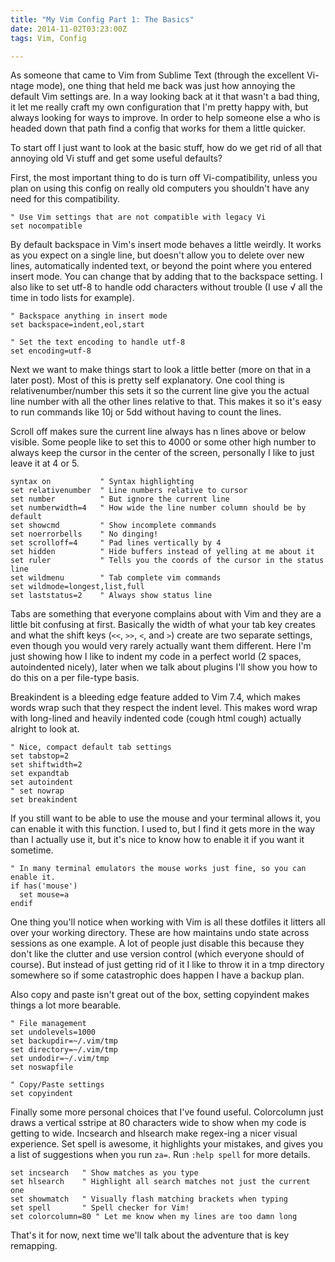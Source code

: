 ```yaml
---
title: "My Vim Config Part 1: The Basics"
date: 2014-11-02T03:23:00Z
tags: Vim, Config

---
```


As someone that came to Vim from Sublime Text (through the excellent Vi-ntage mode), one thing that held me back was just how annoying the default Vim settings are. In a way looking back at it that wasn't a bad thing, it let me really craft my own configuration that I'm pretty happy with, but always looking for ways to improve. In order to help someone else a who is headed down that path find a config that works for them a little quicker.

To start off I just want to look at the basic stuff, how do we get rid of all that annoying old Vi stuff and get some useful defaults?

First, the most important thing to do is turn off Vi-compatibility, unless you plan on using this config on really old computers you shouldn't have any need for this compatibility.

~~~
" Use Vim settings that are not compatible with legacy Vi
set nocompatible
~~~

By default backspace in Vim's insert mode behaves a little weirdly. It works as you expect on a single line, but doesn't allow you to delete over new lines, automatically indented text, or beyond the point where you entered insert mode. You can change that by adding that to the backspace setting. I also like to set utf-8 to handle odd characters without trouble (I use √ all the time in todo lists for example).

~~~
" Backspace anything in insert mode
set backspace=indent,eol,start

" Set the text encoding to handle utf-8
set encoding=utf-8
~~~

Next we want to make things start to look a little better (more on that in a later post). Most of this is pretty self explanatory. One cool thing is relativenumber/number this sets it so the current line give you the actual line number with all the other lines relative to that. This makes it so it's easy to run commands like 10j or 5dd without having to count the lines.

Scroll off makes sure the current line always has n lines above or below visible. Some people like to set this to 4000 or some other high number to always keep the cursor in the center of the screen, personally I like to just leave it at 4 or 5.

~~~
syntax on           " Syntax highlighting
set relativenumber	" Line numbers relative to cursor
set number          " But ignore the current line
set numberwidth=4   " How wide the line number column should be by default
set showcmd         " Show incomplete commands
set noerrorbells    " No dinging!
set scrolloff=4     " Pad lines vertically by 4
set hidden          " Hide buffers instead of yelling at me about it
set ruler           " Tells you the coords of the cursor in the status line
set wildmenu        " Tab complete vim commands
set wildmode=longest,list,full
set laststatus=2    " Always show status line
~~~

Tabs are something that everyone complains about with Vim and they are a little bit confusing at first. Basically the width of what your tab key creates and what the shift keys (`<<`, `>>`, `<`, and `>`) create are two separate settings, even though you would very rarely actually want them different. Here I'm just showing how I like to indent my code in a perfect world (2 spaces, autoindented nicely), later when we talk about plugins I'll show you how to do this on a per file-type basis.

Breakindent is a bleeding edge feature added to Vim 7.4, which makes words wrap such that they respect the indent level. This makes word wrap with long-lined and heavily indented code (cough html cough) actually alright to look at.

~~~
" Nice, compact default tab settings
set tabstop=2
set shiftwidth=2
set expandtab
set autoindent
" set nowrap
set breakindent
~~~

If you still want to be able to use the mouse and your terminal allows it, you can enable it with this function. I used to, but I find it gets more in the way than I actually use it, but it's nice to know how to enable it if you want it sometime.

~~~
" In many terminal emulators the mouse works just fine, so you can enable it.
if has('mouse')
  set mouse=a
endif
~~~

One thing you'll notice when working with Vim is all these dotfiles it litters all over your working directory. These are how maintains undo state across sessions as one example. A lot of people just disable this because they don't like the clutter and use version control (which everyone should of course). But instead of just getting rid of it I like to throw it in a tmp directory somewhere so if some catastrophic does happen I have a backup plan.

Also copy and paste isn't great out of the box, setting copyindent makes things a lot more bearable.

~~~
" File management
set undolevels=1000
set backupdir=~/.vim/tmp
set directory=~/.vim/tmp
set undodir=~/.vim/tmp
set noswapfile

" Copy/Paste settings
set copyindent
~~~

Finally some more personal choices that I've found useful. Colorcolumn just draws a vertical sstripe at 80 characters wide to show when my code is getting to wide. Incsearch and hlsearch make regex-ing a nicer visual experience. Set spell is awesome, it highlights your mistakes, and gives you a list of suggestions when you run `za=`. Run `:help spell` for more details.

~~~
set incsearch   " Show matches as you type
set hlsearch    " Highlight all search matches not just the current one
set showmatch   " Visually flash matching brackets when typing
set spell       " Spell checker for Vim!
set colorcolumn=80 " Let me know when my lines are too damn long
~~~

That's it for now, next time we'll talk about the adventure that is key remapping.
